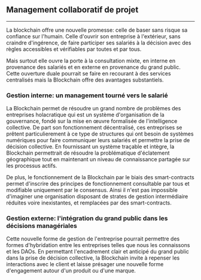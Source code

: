 ## Management collaboratif de projet
---

La blockchain offre une nouvelle promesse: celle de baser sans risque sa confiance sur l'humain. Celle d'ouvrir son entreprise à l'extérieur, sans craindre d'ingérence, de faire participer ses salariés à la décision avec des règles accessibles et vérifiables par toutes et par tous.

Mais surtout elle ouvre la porte à la consultation mixte, en interne en provenance des salariés et en externe en provenance du grand public. Cette ouverture duale pourrait se faire en recourant à des services centralisés mais la Blockchain offre des avantages substantiels.


### Gestion interne: un management tourné vers le salarié
La Blockchain permet de résoudre un grand nombre de problèmes des entreprises holacratique qui est un système d'organisation de la gouvernance, fondé sur la mise en œuvre formalisée de l'intelligence collective. De part son fonctionnement décentralisé, ces entreprises se prêtent particulierement à ce type de structures qui ont besoin de systèmes numériques pour faire communiquer leurs salariés et permettre la prise de décision collective. En fournissant un système traçable et intègre, la Blockchain permettrait de résoudre la problématique d'éclatement géographique tout en maintenant un niveau de connaissance partagée sur les processus actifs.

De plus, le fonctionnement de la Blockchain par le biais des smart-contracts permet d'inscrire des principes de fonctionnement consultable par tous et modifiable uniquement par le consensus. Ainsi il n'est pas impossible d'imaginer une organisation disposant de strates de gestion intermédiaire réduites voire inexistantes, et remplacées par des smart-contracts.

### Gestion externe: l'intégration du grand public dans les décisions managériales
Cette nouvelle forme de gestion de l'entreprise pourrait permettre des formes d'hybridation entre les entreprises telles que nous les connaissons et les DAOs. En permettant l'encadrement clair et anticipé du grand public dans la prise de décision collective, la Blockchain invite à repenser les interactions avec le client et laisse présager une nouvelle forme d'engagement autour d'un produit ou d'une marque.
